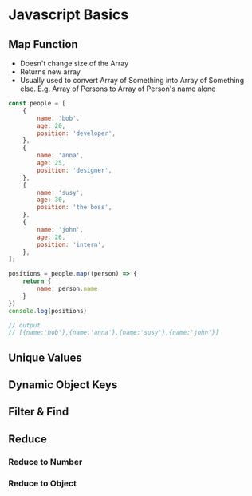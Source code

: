 # Javascript Basics

## Map Function

* Doesn't change size of the Array
* Returns new array
* Usually used to convert Array of Something into Array of Something else. E.g. Array of Persons to Array of Person's name alone

```javascript
const people = [
    {
        name: 'bob',
        age: 20,
        position: 'developer',
    },
    {
        name: 'anna',
        age: 25,
        position: 'designer',
    },
    {
        name: 'susy',
        age: 30,
        position: 'the boss',
    },
    {
        name: 'john',
        age: 26,
        position: 'intern',
    },
];

positions = people.map((person) => {
    return {
        name: person.name
    }
})
console.log(positions)

// output
// [{name:'bob'},{name:'anna'},{name:'susy'},{name:'john'}]
```


## Unique Values



## Dynamic Object Keys

## Filter & Find

## Reduce

### Reduce to Number

### Reduce to Object

